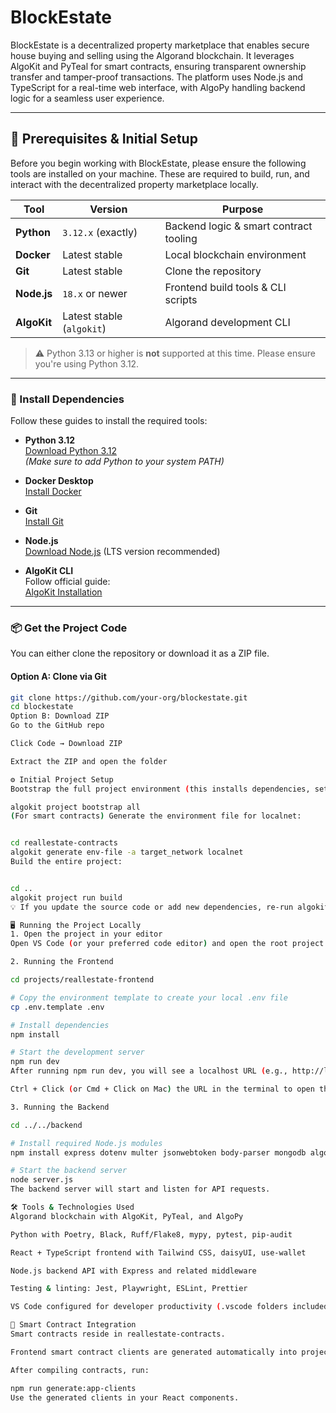 # BlockEstate

BlockEstate is a decentralized property marketplace that enables secure house buying and selling using the Algorand blockchain. It leverages AlgoKit and PyTeal for smart contracts, ensuring transparent ownership transfer and tamper-proof transactions. The platform uses Node.js and TypeScript for a real-time web interface, with AlgoPy handling backend logic for a seamless user experience.

---

## 🧰 Prerequisites & Initial Setup

Before you begin working with BlockEstate, please ensure the following tools are installed on your machine. These are required to build, run, and interact with the decentralized property marketplace locally.

| Tool       | Version                 | Purpose                                |
|------------|-------------------------|----------------------------------------|
| **Python** | `3.12.x` (exactly)      | Backend logic & smart contract tooling |
| **Docker** | Latest stable           | Local blockchain environment           |
| **Git**    | Latest stable           | Clone the repository                   |
| **Node.js**| `18.x` or newer         | Frontend build tools & CLI scripts     |
| **AlgoKit**| Latest stable (`algokit`) | Algorand development CLI               |

> ⚠️ Python 3.13 or higher is **not** supported at this time. Please ensure you're using Python 3.12.

---

### 🔧 Install Dependencies

Follow these guides to install the required tools:

- **Python 3.12**  
  [Download Python 3.12](https://www.python.org/downloads/release/python-3120/)  
  *(Make sure to add Python to your system PATH)*

- **Docker Desktop**  
  [Install Docker](https://www.docker.com/products/docker-desktop/)

- **Git**  
  [Install Git](https://git-scm.com/downloads)

- **Node.js**  
  [Download Node.js](https://nodejs.org/en/download/) (LTS version recommended)

- **AlgoKit CLI**  
  Follow official guide:  
  [AlgoKit Installation](https://github.com/algorandfoundation/algokit-cli#installation)

---

### 📦 Get the Project Code

You can either clone the repository or download it as a ZIP file.

#### Option A: Clone via Git

```bash
git clone https://github.com/your-org/blockestate.git
cd blockestate
Option B: Download ZIP
Go to the GitHub repo

Click Code → Download ZIP

Extract the ZIP and open the folder

⚙️ Initial Project Setup
Bootstrap the full project environment (this installs dependencies, sets up Python virtualenv, and prepares environment files):

algokit project bootstrap all
(For smart contracts) Generate the environment file for localnet:


cd reallestate-contracts
algokit generate env-file -a target_network localnet
Build the entire project:


cd ..
algokit project run build
💡 If you update the source code or add new dependencies, re-run algokit project bootstrap all to keep your environment up to date.

🖥️ Running the Project Locally
1. Open the project in your editor
Open VS Code (or your preferred code editor) and open the root project folder (blockestate).

2. Running the Frontend

cd projects/reallestate-frontend

# Copy the environment template to create your local .env file
cp .env.template .env

# Install dependencies
npm install

# Start the development server
npm run dev
After running npm run dev, you will see a localhost URL (e.g., http://localhost:5173).

Ctrl + Click (or Cmd + Click on Mac) the URL in the terminal to open the frontend in your browser.

3. Running the Backend

cd ../../backend

# Install required Node.js modules
npm install express dotenv multer jsonwebtoken body-parser mongodb algosdk axios express-session cors

# Start the backend server
node server.js
The backend server will start and listen for API requests.

🛠️ Tools & Technologies Used
Algorand blockchain with AlgoKit, PyTeal, and AlgoPy

Python with Poetry, Black, Ruff/Flake8, mypy, pytest, pip-audit

React + TypeScript frontend with Tailwind CSS, daisyUI, use-wallet

Node.js backend API with Express and related middleware

Testing & linting: Jest, Playwright, ESLint, Prettier

VS Code configured for developer productivity (.vscode folders included)

🔗 Smart Contract Integration
Smart contracts reside in reallestate-contracts.

Frontend smart contract clients are generated automatically into projects/reallestate-frontend/src/contracts.

After compiling contracts, run:

npm run generate:app-clients
Use the generated clients in your React components.
